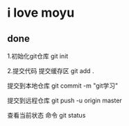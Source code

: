 # i love moyu
## done

1.初始化git仓库
git init

2.提交代码
提交缓存区
git add .

提交到本地仓库
git commit -m "git学习"

提交到远程仓库
git push -u origin master


查看当前状态 命令
git status
